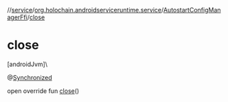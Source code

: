 //[service](../../../index.md)/[org.holochain.androidserviceruntime.service](../index.md)/[AutostartConfigManagerFfi](index.md)/[close](close.md)

# close

[androidJvm]\

@[Synchronized](https://kotlinlang.org/api/core/kotlin-stdlib/kotlin.jvm/-synchronized/index.html)

open override fun [close](close.md)()